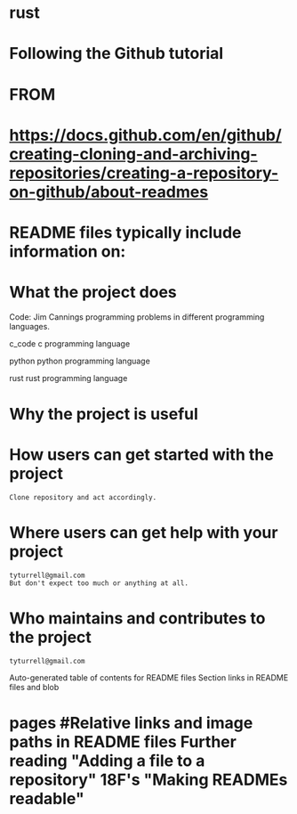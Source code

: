 # rust
# Following the Github tutorial 
# FROM 
# https://docs.github.com/en/github/creating-cloning-and-archiving-repositories/creating-a-repository-on-github/about-readmes  
# README files typically include information on:

# What the project does 
Code: Jim Cannings programming problems in different programming languages.

c_code c programming language

python python programming language

rust   rust programming language
# Why the project is useful 
# How users can get started with the project 
	Clone repository and act accordingly.
# Where users can get help with your project 
	tyturrell@gmail.com
	But don't expect too much or anything at all.
# Who maintains and contributes to the project 
	tyturrell@gmail.com 
	
Auto-generated table of contents for README files Section links in README files and blob 
# pages #Relative links and image paths in README files Further reading "Adding a file to a repository" 18F's "Making READMEs readable"








